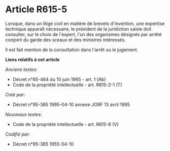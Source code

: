 # Article R615-5

Lorsque, dans un litige civil en matière de brevets d'invention, une expertise technique apparaît nécessaire, le président de
la juridiction saisie doit consulter, sur le choix de l'expert, l'un des organismes désignés par arrêté conjoint du garde des
sceaux et des ministres intéressés.

Il est fait mention de la consultation dans l'arrêt ou le jugement.

**Liens relatifs à cet article**

_Anciens textes_:

  - Décret n°65-464 du 10 juin 1965 - art. 1 (Ab)
  - Code de la propriété intellectuelle - art. R615-2-1 (T)

_Créé par_:

  - Décret n°95-385 1995-04-10 annexe JORF 13 avril 1995

_Nouveaux textes_:

  - Code de la propriété intellectuelle - art. R615-8 (V)

_Codifié par_:

  - Décret n°95-385 1955-04-10
